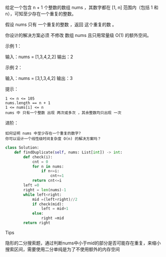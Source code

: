 给定一个包含 n + 1 个整数的数组 nums ，其数字都在 [1, n] 范围内（包括 1 和 n），可知至少存在一个重复的整数。

假设 nums 只有 一个重复的整数 ，返回 这个重复的数 。

你设计的解决方案必须 不修改 数组 nums 且只用常量级 O(1) 的额外空间。

 

示例 1：

输入：nums = [1,3,4,2,2]
输出：2

示例 2：

输入：nums = [3,1,3,4,2]
输出：3

 

提示：

    1 <= n <= 105
    nums.length == n + 1
    1 <= nums[i] <= n
    nums 中 只有一个整数 出现 两次或多次 ，其余整数均只出现 一次

 


进阶：

    如何证明 nums 中至少存在一个重复的数字?
    你可以设计一个线性级时间复杂度 O(n) 的解决方案吗？



```python
class Solution:
    def findDuplicate(self, nums: List[int]) -> int:
        def check(i):
            cnt = 0 
            for n in nums:
                if n<=i:
                    cnt+=1
            return cnt<=i 
        left =0 
        right = len(nums)-1
        while left<right:
            mid =(left+right)//2
            if check(mid):
                left = mid+1
            else:
                right =mid
        return right
```



Tips

隐形的二分搜索题，通过判断nums中小于mid的部分是否可能存在重复，来缩小搜索区间，需要使用二分单纯是为了不使用额外的内存空间